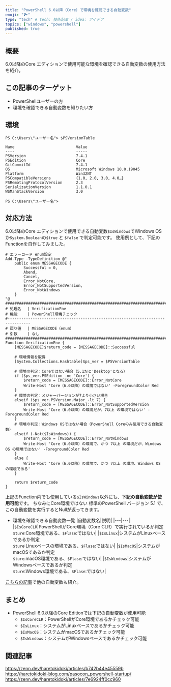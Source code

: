 ```yaml
---
title: "PowerShell 6.0以降（Core）で環境を確認できる自動変数"
emoji: "🏞"
type: "tech" # tech: 技術記事 / idea: アイデア
topics: ["windows", "powershell"]
published: true
---
```

## 概要

6.0以降のCore エディションで使用可能な環境を確認できる自動変数の使用方法を紹介。

## この記事のターゲット

- PowerShellユーザーの方
- 環境を確認できる自動変数を知りたい方

## 環境

```powershell:$PSVersionTable
PS C:\Users\"ユーザー名"> $PSVersionTable

Name                           Value
----                           -----
PSVersion                      7.4.1
PSEdition                      Core
GitCommitId                    7.4.1
OS                             Microsoft Windows 10.0.19045
Platform                       Win32NT
PSCompatibleVersions           {1.0, 2.0, 3.0, 4.0…}
PSRemotingProtocolVersion      2.3
SerializationVersion           1.1.0.1
WSManStackVersion              3.0

PS C:\Users\"ユーザー名">
```

## 対応方法

6.0以降のCore エディションで使用できる自動変数`$IsWindows`でWindows OSか`System.Boolean`の`$true` と `$false` で判定可能です。
使用例として、下記のFunctionを自作してみました。

```powershell:6.0以降のCore エディションで実行可能
# エラーコード enum設定
Add-Type -TypeDefinition @"
    public enum MESSAGECODE {
        Successful = 0,
        Abend,
        Cancel,
        Error_NotCore,
        Error_NotSupportedVersion,
        Error_NotWindows
    }
"@
#################################################################################
# 処理名　 | VerificationEnv
# 機能　　 | PowerShell環境チェック
#--------------------------------------------------------------------------------
# 戻り値　 | MESSAGECODE（enum）
# 引数　　 | なし
#################################################################################
Function VerificationEnv {
    [MESSAGECODE]$return_code = [MESSAGECODE]::Successful

    # 環境情報を取得
    [System.Collections.Hashtable]$ps_ver = $PSVersionTable

    # 環境の判定：Coreではない場合（5.1だと'Desktop'となる）
    if ($ps_ver.PSEdition -ne 'Core') {
        $return_code = [MESSAGECODE]::Error_NotCore
        Write-Host 'Core（6.0以降）の環境ではない' -ForegroundColor Red
    }
    # 環境の判定：メジャーバージョンが7より小さい場合
    elseif ($ps_ver.PSVersion.Major -lt 7) {
        $return_code = [MESSAGECODE]::Error_NotSupportedVersion
        Write-Host 'Core（6.0以降）の環境だが、7以上 の環境ではない' -ForegroundColor Red
    }
    # 環境の判定：Windows OSではない場合（PowerShell Coreのみ使用できる自動変数）
    elseif (-Not($IsWindows)) {
        $return_code = [MESSAGECODE]::Error_NotWindows
        Write-Host 'Core（6.0以降）の環境で、かつ 7以上 の環境だが、Windows OS の環境ではない' -ForegroundColor Red
    }
    else {
        Write-Host 'Core（6.0以降）の環境で、かつ 7以上 の環境、Windows OS の環境である'
    }

    return $return_code
}
```

上記のFunction内でも使用している`$IsWindows`以外にも、**下記の自動変数が使用可能**です。
ちなみにCore環境ではない 標準のPowerShell バージョン 5.1 で、この自動変数を実行するとNullが返ってきます。

- 環境を確認できる自動変数一覧
    |自動変数名|説明|
    |---|---|
    |`$IsCoreCLR`|PowerShellがCore環境（Core CLR）で実行されているか判定<br>`$ture`:Core環境である、`$Flase`:ではない|
    |`$IsLinux`|システムがLinuxベースであるか判定<br>`$ture`:Linuxベースの環境である、`$Flase`:ではない|
    |`$IsMacOS`|システムがmacOSであるか判定<br>`$ture`:macOS環境である、`$Flase`:ではない|
    |`$IsWindows`|システムがWindowsベースであるか判定<br>`$ture`:Windows環境である、`$Flase`:ではない|

[こちらの記事](https://zenn.dev/haretokidoki/articles/b742b44e45559b)で他の自動変数も紹介。

## まとめ

- PowerShell 6.0以降のCore Editionでは下記の自動変数が使用可能
    - `$IsCoreCLR`：PowerShellがCore環境であるかチェック可能
    - `$IsLinux`：システムがLinuxベースであるかチェック可能
    - `$IsMacOS`：システムがmacOSであるかチェック可能
    - `$IsWindows`：システムがWindowsベースであるかチェック可能

## 関連記事

https://zenn.dev/haretokidoki/articles/b742b44e45559b
https://haretokidoki-blog.com/pasocon_powershell-startup/
https://zenn.dev/haretokidoki/articles/7e6924ff0cc960
